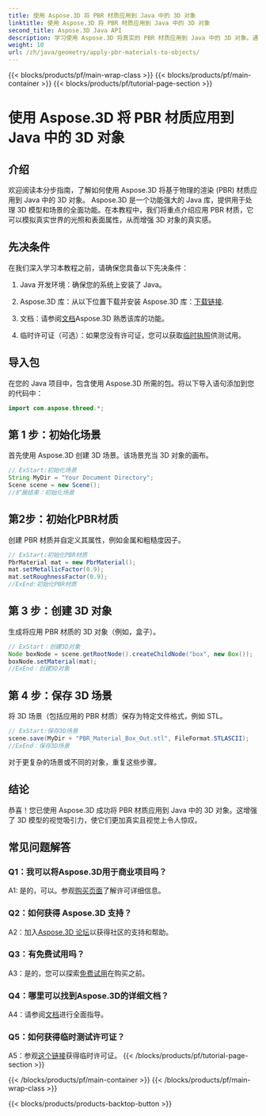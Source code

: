 ```yaml
---
title: 使用 Aspose.3D 将 PBR 材质应用到 Java 中的 3D 对象
linktitle: 使用 Aspose.3D 将 PBR 材质应用到 Java 中的 3D 对象
second_title: Aspose.3D Java API
description: 学习使用 Aspose.3D 将真实的 PBR 材质应用到 Java 中的 3D 对象。通过基于物理的渲染增强视觉质量。
weight: 10
url: /zh/java/geometry/apply-pbr-materials-to-objects/
---
```


{{< blocks/products/pf/main-wrap-class >}}
{{< blocks/products/pf/main-container >}}
{{< blocks/products/pf/tutorial-page-section >}}

# 使用 Aspose.3D 将 PBR 材质应用到 Java 中的 3D 对象

## 介绍

欢迎阅读本分步指南，了解如何使用 Aspose.3D 将基于物理的渲染 (PBR) 材质应用到 Java 中的 3D 对象。 Aspose.3D 是一个功能强大的 Java 库，提供用于处理 3D 模型和场景的全面功能。在本教程中，我们将重点介绍应用 PBR 材质，它可以模拟真实世界的光照和表面属性，从而增强 3D 对象的真实感。

## 先决条件

在我们深入学习本教程之前，请确保您具备以下先决条件：

1. Java 开发环境：确保您的系统上安装了 Java。

2.  Aspose.3D 库：从以下位置下载并安装 Aspose.3D 库：[下载链接](https://releases.aspose.com/3d/java/).

3. 文档：请参阅[文档](https://reference.aspose.com/3d/java/)Aspose.3D 熟悉该库的功能。

4. 临时许可证（可选）：如果您没有许可证，您可以获取[临时执照](https://purchase.aspose.com/temporary-license/)供测试用。

## 导入包

在您的 Java 项目中，包含使用 Aspose.3D 所需的包。将以下导入语句添加到您的代码中：

```java
import com.aspose.threed.*;
```

## 第 1 步：初始化场景

首先使用 Aspose.3D 创建 3D 场景。该场景充当 3D 对象的画布。

```java
// ExStart:初始化场景
String MyDir = "Your Document Directory";
Scene scene = new Scene();
//扩展结束：初始化场景
```

## 第2步：初始化PBR材质

创建 PBR 材质并自定义其属性，例如金属和粗糙度因子。

```java
// ExStart:初始化PBR材质
PbrMaterial mat = new PbrMaterial();
mat.setMetallicFactor(0.9);
mat.setRoughnessFactor(0.9);
//ExEnd:初始化PBR材质
```

## 第 3 步：创建 3D 对象

生成将应用 PBR 材质的 3D 对象（例如，盒子）。

```java
// ExStart：创建3D对象
Node boxNode = scene.getRootNode().createChildNode("box", new Box());
boxNode.setMaterial(mat);
//ExEnd：创建3D对象
```

## 第 4 步：保存 3D 场景

将 3D 场景（包括应用的 PBR 材质）保存为特定文件格式，例如 STL。

```java
// ExStart:保存3D场景
scene.save(MyDir + "PBR_Material_Box_Out.stl", FileFormat.STLASCII);
//ExEnd：保存3D场景
```

对于更复杂的场景或不同的对象，重复这些步骤。

## 结论

恭喜！您已使用 Aspose.3D 成功将 PBR 材质应用到 Java 中的 3D 对象。这增强了 3D 模型的视觉吸引力，使它们更加真实且视觉上令人惊叹。

## 常见问题解答

### Q1：我可以将Aspose.3D用于商业项目吗？

 A1: 是的，可以。参观[购买页面](https://purchase.aspose.com/buy)了解许可详细信息。

### Q2：如何获得 Aspose.3D 支持？

 A2：加入[Aspose.3D 论坛](https://forum.aspose.com/c/3d/18)以获得社区的支持和帮助。

### Q3：有免费试用吗？

 A3：是的，您可以探索[免费试用](https://releases.aspose.com/)在购买之前。

### Q4：哪里可以找到Aspose.3D的详细文档？

 A4：请参阅[文档](https://reference.aspose.com/3d/java/)进行全面指导。

### Q5：如何获得临时测试许可证？

 A5：参观[这个链接](https://purchase.aspose.com/temporary-license/)获得临时许可证。
{{< /blocks/products/pf/tutorial-page-section >}}

{{< /blocks/products/pf/main-container >}}
{{< /blocks/products/pf/main-wrap-class >}}

{{< blocks/products/products-backtop-button >}}
